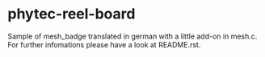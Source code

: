 # phytec-reel-board
Sample of mesh_badge translated in german with a little add-on in mesh.c.  For further infomations please have a look at README.rst.
